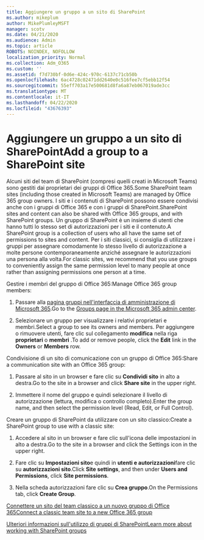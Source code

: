 ```yaml
---
title: Aggiungere un gruppo a un sito di SharePoint
ms.author: mikeplum
author: MikePlumleyMSFT
manager: scotv
ms.date: 04/21/2020
ms.audience: Admin
ms.topic: article
ROBOTS: NOINDEX, NOFOLLOW
localization_priority: Normal
ms.collection: Adm_O365
ms.custom: ''
ms.assetid: f7d730bf-0d6e-424c-970c-6137c71cb50b
ms.openlocfilehash: 6ac4728c02471dd2640e0c516fee7cf5ebb12f54
ms.sourcegitcommit: 55eff703a17e500681d8fa6a87eb067019ade3cc
ms.translationtype: MT
ms.contentlocale: it-IT
ms.lasthandoff: 04/22/2020
ms.locfileid: "43676393"
---
```

# <a name="add-a-group-to-a-sharepoint-site"></a><span data-ttu-id="ea652-102">Aggiungere un gruppo a un sito di SharePoint</span><span class="sxs-lookup"><span data-stu-id="ea652-102">Add a group to a SharePoint site</span></span>

<span data-ttu-id="ea652-103">Alcuni siti del team di SharePoint (compresi quelli creati in Microsoft Teams) sono gestiti dai proprietari dei gruppi di Office 365.</span><span class="sxs-lookup"><span data-stu-id="ea652-103">Some SharePoint team sites (including those created in Microsoft Teams) are managed by Office 365 group owners.</span></span> <span data-ttu-id="ea652-104">I siti e i contenuti di SharePoint possono essere condivisi anche con i gruppi di Office 365 e con i gruppi di SharePoint.</span><span class="sxs-lookup"><span data-stu-id="ea652-104">SharePoint sites and content can also be shared with Office 365 groups, and with SharePoint groups.</span></span> <span data-ttu-id="ea652-105">Un gruppo di SharePoint è un insieme di utenti che hanno tutti lo stesso set di autorizzazioni per i siti e il contenuto.</span><span class="sxs-lookup"><span data-stu-id="ea652-105">A SharePoint group is a collection of users who all have the same set of permissions to sites and content.</span></span> <span data-ttu-id="ea652-106">Per i siti classici, si consiglia di utilizzare i gruppi per assegnare comodamente lo stesso livello di autorizzazione a molte persone contemporaneamente anziché assegnare le autorizzazioni una persona alla volta.</span><span class="sxs-lookup"><span data-stu-id="ea652-106">For classic sites, we recommend that you use groups to conveniently assign the same permission level to many people at once rather than assigning permissions one person at a time.</span></span>
  
<span data-ttu-id="ea652-107">Gestire i membri del gruppo di Office 365:</span><span class="sxs-lookup"><span data-stu-id="ea652-107">Manage Office 365 group members:</span></span>
  
1. <span data-ttu-id="ea652-108">Passare alla [pagina gruppi nell'interfaccia di amministrazione di Microsoft 365](https://portal.office.com/adminportal/home#/groups).</span><span class="sxs-lookup"><span data-stu-id="ea652-108">Go to the [Groups page in the Microsoft 365 admin center](https://portal.office.com/adminportal/home#/groups).</span></span>
    
2. <span data-ttu-id="ea652-109">Selezionare un gruppo per visualizzare i relativi proprietari e membri.</span><span class="sxs-lookup"><span data-stu-id="ea652-109">Select a group to see its owners and members.</span></span> <span data-ttu-id="ea652-110">Per aggiungere o rimuovere utenti, fare clic sul collegamento **modifica** nella riga **proprietari** o **membri** .</span><span class="sxs-lookup"><span data-stu-id="ea652-110">To add or remove people, click the **Edit** link in the **Owners** or **Members** row.</span></span> 
    
<span data-ttu-id="ea652-111">Condivisione di un sito di comunicazione con un gruppo di Office 365:</span><span class="sxs-lookup"><span data-stu-id="ea652-111">Share a communication site with an Office 365 group:</span></span>
  
1. <span data-ttu-id="ea652-112">Passare al sito in un browser e fare clic su **Condividi sito** in alto a destra.</span><span class="sxs-lookup"><span data-stu-id="ea652-112">Go to the site in a browser and click **Share site** in the upper right.</span></span> 
    
2. <span data-ttu-id="ea652-113">Immettere il nome del gruppo e quindi selezionare il livello di autorizzazione (lettura, modifica o controllo completo).</span><span class="sxs-lookup"><span data-stu-id="ea652-113">Enter the group name, and then select the permission level (Read, Edit, or Full Control).</span></span>
    
<span data-ttu-id="ea652-114">Creare un gruppo di SharePoint da utilizzare con un sito classico:</span><span class="sxs-lookup"><span data-stu-id="ea652-114">Create a SharePoint group to use with a classic site:</span></span>
  
1. <span data-ttu-id="ea652-115">Accedere al sito in un browser e fare clic sull'icona delle impostazioni in alto a destra.</span><span class="sxs-lookup"><span data-stu-id="ea652-115">Go to the site in a browser and click the Settings icon in the upper right.</span></span>
    
2. <span data-ttu-id="ea652-116">Fare clic su **Impostazioni sito**e quindi in **utenti e autorizzazioni**fare clic su **autorizzazioni sito**.</span><span class="sxs-lookup"><span data-stu-id="ea652-116">Click **Site settings**, and then under **Users and Permissions**, click **Site permissions**.</span></span>
    
3. <span data-ttu-id="ea652-117">Nella scheda autorizzazioni fare clic su **Crea gruppo**.</span><span class="sxs-lookup"><span data-stu-id="ea652-117">On the Permissions tab, click **Create Group**.</span></span>
    
[<span data-ttu-id="ea652-118">Connettere un sito del team classico a un nuovo gruppo di Office 365</span><span class="sxs-lookup"><span data-stu-id="ea652-118">Connect a classic team site to a new Office 365 group</span></span>](https://go.microsoft.com/fwlink/?linkid=2008654)
  
[<span data-ttu-id="ea652-119">Ulteriori informazioni sull'utilizzo di gruppi di SharePoint</span><span class="sxs-lookup"><span data-stu-id="ea652-119">Learn more about working with SharePoint groups</span></span>](https://go.microsoft.com/fwlink/?linkid=874658)
  

